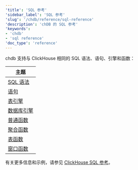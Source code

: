 ```yaml
---
'title': 'SQL 参考'
'sidebar_label': 'SQL 参考'
'slug': '/chdb/reference/sql-reference'
'description': 'chDB 的 SQL 参考'
'keywords':
- 'chdb'
- 'sql reference'
'doc_type': 'reference'
---
```


chdb 支持与 ClickHouse 相同的 SQL 语法、语句、引擎和函数：

| 主题                       |
|----------------------------|
| [SQL 语法](/sql-reference/syntax)          |
| [语句](/sql-reference/statements)          |
| [表引擎](/engines/table-engines)       |
| [数据库引擎](/engines/database-engines)    |
| [普通函数](/sql-reference/functions)   |
| [聚合函数](/sql-reference/aggregate-functions) |
| [表函数](/sql-reference/table-functions)     | 
| [窗口函数](/sql-reference/window-functions)    |

有关更多信息和示例，请参见 [ClickHouse SQL 参考](/sql-reference)。
